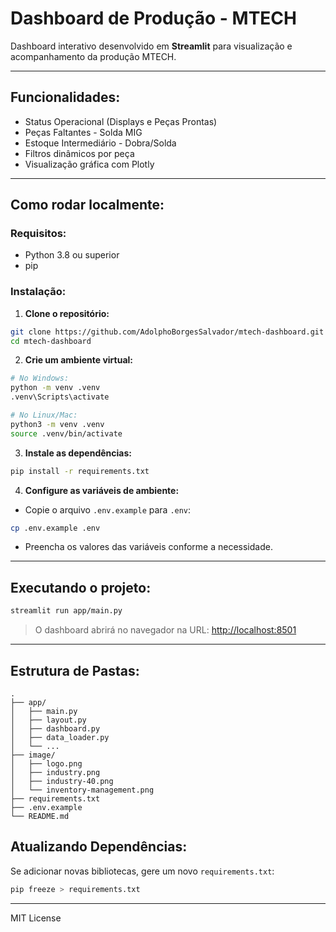 
# Dashboard de Produção - MTECH

Dashboard interativo desenvolvido em **Streamlit** para visualização e acompanhamento da produção MTECH.

---

## Funcionalidades:

* Status Operacional (Displays e Peças Prontas)
* Peças Faltantes - Solda MIG
* Estoque Intermediário - Dobra/Solda
* Filtros dinâmicos por peça
* Visualização gráfica com Plotly

---

## Como rodar localmente:

### Requisitos:

* Python 3.8 ou superior
* pip

### Instalação:

1. **Clone o repositório:**

```bash
git clone https://github.com/AdolphoBorgesSalvador/mtech-dashboard.git
cd mtech-dashboard
```

2. **Crie um ambiente virtual:**

```bash
# No Windows:
python -m venv .venv
.venv\Scripts\activate

# No Linux/Mac:
python3 -m venv .venv
source .venv/bin/activate
```

3. **Instale as dependências:**

```bash
pip install -r requirements.txt
```

4. **Configure as variáveis de ambiente:**

* Copie o arquivo `.env.example` para `.env`:

```bash
cp .env.example .env
```

* Preencha os valores das variáveis conforme a necessidade.

---

##  Executando o projeto:

```bash
streamlit run app/main.py
```

> O dashboard abrirá no navegador na URL:
> [http://localhost:8501](http://localhost:8501)

---

## Estrutura de Pastas:

```
.
├── app/
│   ├── main.py
│   ├── layout.py
│   ├── dashboard.py
│   ├── data_loader.py
│   └── ...
├── image/
│   ├── logo.png
│   ├── industry.png
│   ├── industry-40.png
│   └── inventory-management.png
├── requirements.txt
├── .env.example
└── README.md
```


## Atualizando Dependências:

Se adicionar novas bibliotecas, gere um novo `requirements.txt`:

```bash
pip freeze > requirements.txt
```

---

MIT License

